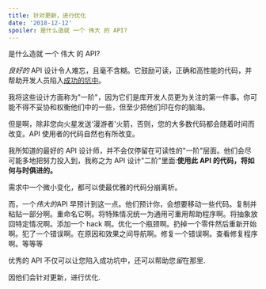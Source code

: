 ```yaml
---
title: 针对更新，进行优化
date: '2018-12-12'
spoiler: 是什么造就 一个 伟大 的 API?
---
```


是什么造就 一个 伟大 的 API?

_良好的_ API 设计令人难忘，且毫不含糊。它鼓励可读，正确和高性能的代码，并帮助开发人员陷入[成功的坑中](https://blog.codinghorror.com/falling-into-the-pit-of-success/)。

我将这些设计方面称为"一阶"，因为它们是库开发人员更为关注的第一件事。你可能不得不妥协和权衡他们中的一些，但至少把他们印在你的脑海。

但是啊，除非您向火星发送‘漫游者'火箭，否则，您的大多数代码都会随着时间而改变。API 使用者的代码自然也有所改变。

我所知道的最好的 API 设计师，并不会仅停留在可读性的"一阶"层面。他们会尽可能多地把努力投入到，我称之为 API 设计"二阶"里面:**使用此 API 的代码，将如何与时俱进的。**

需求中一个微小变化，都可以使最优雅的代码分崩离析。

而，一个*伟大的*API 早预计到这一点。他们预计你，会想要移动一些代码。复制并粘贴一部分啊。重命名它啊。将特殊情况统一为通用可重用帮助程序啊。将抽象放回特定情况啊。添加一个 hack 啊。优化一个瓶颈啊。扔掉一个零件然后重新开始啊。犯了一个错误啊。在原因和效果之间导航啊。修复一个错误啊。查看修复程序啊。等等等

优秀的 API 不仅可以让您陷入成功坑中，还可以帮助您*留*在那里.

因他们会针对更新，进行优化.
